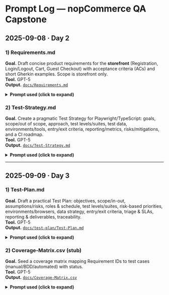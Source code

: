# Prompt Log — nopCommerce QA Capstone

## 2025-09-08 · Day 2

### 1) Requirements.md
**Goal.** Draft concise product requirements for the **storefront** (Registration, Login/Logout, Cart, Guest Checkout) with acceptance criteria (ACs) and short Gherkin examples. Scope is storefront only.  
**Tool.** GPT-5  
**Output.** [`docs/Requirements.md`](docs/Requirements.md)

<details>
<summary><b>Prompt used (click to expand)</b></summary>

```text
Draft Requirements.md for the nopCommerce storefront (https://demo.nopcommerce.com).
Include: Scope, Out of Scope, Assumptions. For features Registration, Login/Logout,
Shopping Cart, Guest Checkout — write clear Acceptance Criteria and provide a short
Gherkin example for the happy path (plus one negative for Registration).
Keep the wording concise and implementation-agnostic.
```

</details>

###


### 2) Test-Strategy.md
**Goal.** Create a pragmatic Test Strategy for Playwright/TypeScript: goals, scope/out of scope, approach, test levels/suites, test data, environments/tools, entry/exit criteria, reporting/metrics, risks/mitigations, and a CI roadmap.  
**Tool.** GPT-5  
**Output.** [`docs/Test-Strategy.md`](docs/Test-Strategy.md)

<details>
<summary><b>Prompt used (click to expand)</b></summary>

```text
Draft Test-Strategy.md for the nopCommerce storefront automated with Playwright (TypeScript).
Include: Goals; Scope & Out of Scope; Approach (risk-based, resilient selectors);
Test Levels (Smoke/Functional/Negative/Regression); Test Data; Environments & Tools;
Structure & Tagging; Entry/Exit Criteria; Reporting & Metrics; Risks & Mitigations;
CI roadmap for GitHub Actions. Keep it concise and practical.
```

</details>

---

## 2025-09-09 · Day 3

### 1) Test-Plan.md
**Goal.** Draft a practical Test Plan: objectives, scope/in-out, assumptions/risks, roles & schedule, test levels/suites, risk-based priorities, environments/browsers, data strategy, entry/exit criteria, triage & SLAs, reporting & deliverables, traceability.  
**Tool.** GPT-5  
**Output.** [`docs/test-plan/Test-Plan.md`](docs/test-plan/Test-Plan.md)

<details>
<summary><b>Prompt used (click to expand)</b></summary>

```text
Draft Test-Plan.md for the nopCommerce storefront (Playwright + TypeScript focus).
Include: Objectives; Scope (in/out) & assumptions; Stakeholders/roles & RACI; Schedule/milestones;
Test levels (Smoke/Functional/Negative/Regression/E2E); Risk-based priorities (P0/P1/P2) by area;
Environments/browsers; Test data strategy; Entry/Exit criteria; Defect severity/priority + SLAs;
Triage & reporting cadence; Deliverables; Traceability to Requirements IDs; Dependencies; Open risks.
Add a compact table for Feature × Priority × Planned coverage.
Keep it concise and actionable for this repo.
```
</details>

### 2) Coverage-Matrix.csv (stub)
**Goal.** Seed a coverage matrix mapping Requirement IDs to test cases (manual/BDD/automated) with status.  
**Tool.** GPT-5  
**Output.** [`docs/Coverage-Matrix.csv`](docs/Coverage-Matrix.csv)

<details>
<summary><b>Prompt used (click to expand)</b></summary>

```text
Create an initial CSV for coverage. Columns:
Requirement_ID,Feature,Test_Case_ID,Type(manual|bdd|auto),Priority(P0|P1|P2),Automated_File,Status(planned|in_progress|done),Notes
Populate 6–10 example rows using IDs from Requirements:
AC-R1…R5 (Registration), AC-L1…L4 (Login), AC-C1…C6 (Cart), AC-CH1…CH6 (Guest Checkout).
Map to sample tests like REG-001, LOGIN-001, CART-001, CHK-001.
Automated_File examples: tests/smoke.spec.ts, tests/navigation.spec.ts, tests/smoke-search.spec.ts,
and planned: tests/register.spec.ts, tests/login.spec.ts, tests/cart-add.spec.ts, tests/checkout-guest.spec.ts.
```
</details>



